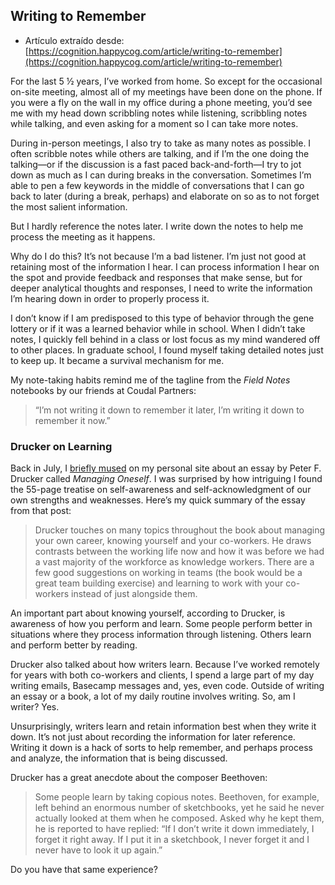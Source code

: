 
Writing to Remember
-------------------

- Artículo extraído desde:
 [https://cognition.happycog.com/article/writing-to-remember](https://cognition.happycog.com/article/writing-to-remember)

For the last 5 ½ years, I’ve worked from home. So except for the
occasional on-site meeting, almost all of my meetings have been done on
the phone. If you
were a fly on the wall in my office during a phone meeting, you’d see me
with my head down scribbling notes while listening, scribbling notes
while talking, and even asking for a moment so I can take more notes.

During in-person meetings, I also try to take as many notes as possible.
I often scribble notes while others are talking, and if I’m the one
doing the talking—or if the discussion is a fast paced back-and-forth—I
try to jot down as much as I can during breaks in the conversation.
Sometimes I’m able to pen a few keywords in the middle of conversations
that I can go back to later (during a break, perhaps) and elaborate on
so as to not forget the most salient information.

But I hardly reference the notes later. I write down the notes to help
me process the meeting as it happens.

Why do I do this? It’s not because I’m a bad listener. I’m just not good
at retaining most of the information I hear. I can process information I
hear on the spot and provide feedback and responses that make sense, but
for deeper analytical thoughts and responses, I need to write the
information I’m hearing down in order to properly process it.

I don’t know if I am predisposed to this type of behavior through the
gene lottery or if it was a learned behavior while in school. When I
didn’t take notes, I quickly fell behind in a class or lost focus as my
mind wandered off to other places. In graduate school, I found myself
taking detailed notes just to keep up. It became a survival mechanism
for me.

My note-taking habits remind me of the tagline from the *Field
Notes* notebooks by our friends at Coudal
Partners:

> “I’m not writing it down to remember it later, I’m writing it down to
> remember it now.”

### Drucker on Learning

Back in July, I [briefly
mused](http://ryanirelan.com/articles/absence-of-failure/) on my
personal site about an essay by Peter F. Drucker called *Managing
Oneself*. I was surprised by how intriguing I found the 55-page treatise
on self-awareness and self-acknowledgment of our own strengths and
weaknesses. Here’s my quick summary of the essay from that post:

> Drucker touches on many topics throughout the book about managing your
> own career, knowing yourself and your co-workers. He draws contrasts
> between the working life now and how it was before we had a vast
> majority of the workforce as knowledge workers. There are a few good
> suggestions on working in teams (the book would be a great team
> building exercise) and learning to work with your co-workers instead
> of just alongside them.

An important part about knowing yourself, according to Drucker, is
awareness of how you perform and learn. Some people perform better in
situations where they process information through listening. Others
learn and perform better by reading.

Drucker also talked about how writers learn. Because I’ve worked
remotely for years with both co-workers and clients, I spend a large
part of my day writing emails, Basecamp messages and, yes, even code.
Outside of writing an essay or a book, a lot of my daily routine
involves writing. So, am I writer? Yes.

Unsurprisingly, writers learn and retain information best when they
write it down. It’s not just about recording the information for later
reference. Writing it down is a hack of sorts to help remember, and
perhaps process and analyze, the information that is being discussed.

Drucker has a great anecdote about the composer Beethoven:

> Some people learn by taking copious notes. Beethoven, for example,
> left behind an enormous number of sketchbooks, yet he said he never
> actually looked at them when he composed. Asked why he kept them, he
> is reported to have replied: “If I don’t write it down immediately, I
> forget it right away. If I put it in a sketchbook, I never forget it
> and I never have to look it up again.”

Do you have that same experience?

